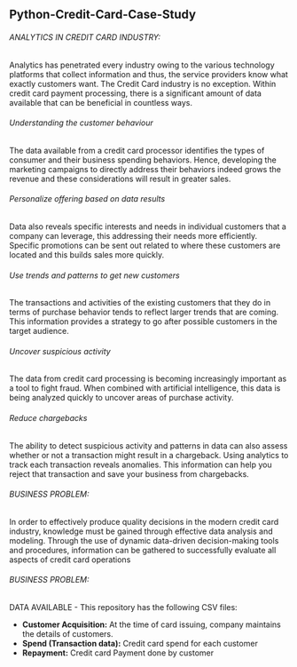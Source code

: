 ## Python-Credit-Card-Case-Study

###### ANALYTICS IN CREDIT CARD INDUSTRY:
Analytics has penetrated every industry owing to the various technology platforms that
collect information and thus, the service providers know what exactly customers want. The
Credit Card industry is no exception. Within credit card payment processing, there is a
significant amount of data available that can be beneficial in countless ways.

###### Understanding the customer behaviour
The data available from a credit card processor identifies the types of consumer and their
business spending behaviors. Hence, developing the marketing campaigns to directly
address their behaviors indeed grows the revenue and these considerations will result in
greater sales.

###### Personalize offering based on data results
Data also reveals specific interests and needs in individual customers that a company can
leverage, this addressing their needs more efficiently. Specific promotions can be sent out
related to where these customers are located and this builds sales more quickly.

###### Use trends and patterns to get new customers
The transactions and activities of the existing customers that they do in terms of purchase
behavior tends to reflect larger trends that are coming. This information provides a strategy
to go after possible customers in the target audience.

###### Uncover suspicious activity
The data from credit card processing is becoming increasingly important as a tool to fight
fraud. When combined with artificial intelligence, this data is being analyzed quickly to
uncover areas of purchase activity.

###### Reduce chargebacks
The ability to detect suspicious activity and patterns in data can also assess whether or not a
transaction might result in a chargeback. Using analytics to track each transaction reveals
anomalies. This information can help you reject that transaction and save your business
from chargebacks.

###### BUSINESS PROBLEM:
In order to effectively produce quality decisions in the modern credit card industry, knowledge 
must be gained through effective data analysis and modeling. Through the use of dynamic data-driven 
decision-making tools and procedures, information can be gathered to successfully evaluate 
all aspects of credit card operations

###### BUSINESS PROBLEM:
DATA AVAILABLE -
This repository has the following CSV files:
- **Customer Acquisition:** At the time of card issuing, company maintains the details of customers.
- **Spend (Transaction data):** Credit card spend for each customer
- **Repayment:** Credit card Payment done by customer
